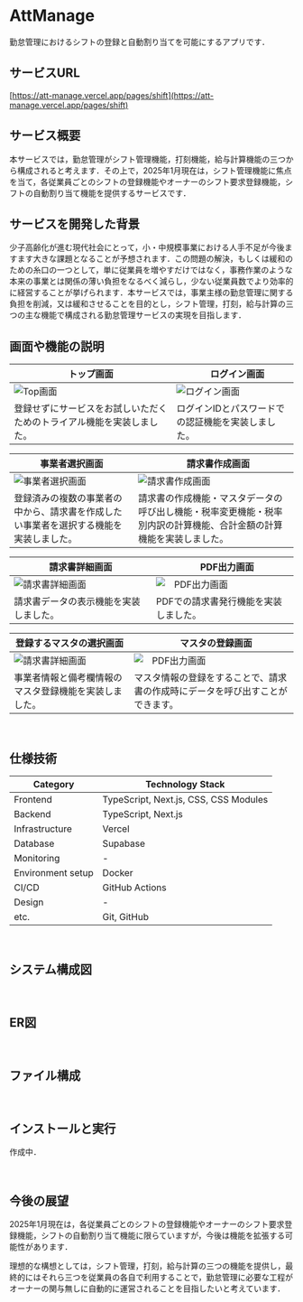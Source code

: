 # AttManage
勤怠管理におけるシフトの登録と自動割り当てを可能にするアプリです．
<br />

## サービスURL
[https://att-manage.vercel.app/pages/shift](https://att-manage.vercel.app/pages/shift)
<br />

## サービス概要
本サービスでは，勤怠管理がシフト管理機能，打刻機能，給与計算機能の三つから構成されると考えます．その上で，2025年1月現在は，シフト管理機能に焦点を当て，各従業員ごとのシフトの登録機能やオーナーのシフト要求登録機能，シフトの自動割り当て機能を提供するサービスです．
<br />

## サービスを開発した背景
少子高齢化が進む現代社会にとって，小・中規模事業における人手不足が今後ますます大きな課題となることが予想されます．この問題の解決，もしくは緩和のための糸口の一つとして，単に従業員を増やすだけではなく，事務作業のような本来の事業とは関係の薄い負担をなるべく減らし，少ない従業員数でより効率的に経営することが挙げられます．本サービスでは，事業主様の勤怠管理に関する負担を削減，又は緩和させることを目的とし，シフト管理，打刻，給与計算の三つの主な機能で構成される勤怠管理サービスの実現を目指します．
<br />

## 画面や機能の説明
| トップ画面 |　ログイン画面 |
| ---- | ---- |
| ![Top画面](/docs/img/app-view/welcome_1.1.png) | ![ログイン画面](/docs/img/app-view/login_1.1.png) |
| 登録せずにサービスをお試しいただくためのトライアル機能を実装しました。 | ログインIDとパスワードでの認証機能を実装しました。 |

| 事業者選択画面 |　請求書作成画面 |
| ---- | ---- |
| ![事業者選択画面](/docs/img/app-view/select-business_1.1.png) | ![請求書作成画面](/docs/img/app-view/create-invoice_1.1.png) |
| 登録済みの複数の事業者の中から、請求書を作成したい事業者を選択する機能を実装しました。 | 請求書の作成機能・マスタデータの呼び出し機能・税率変更機能・税率別内訳の計算機能、合計金額の計算機能を実装しました。 |

| 請求書詳細画面 |　PDF出力画面 |
| ---- | ---- |
| ![請求書詳細画面](/docs/img/app-view/invoice-detail_1.1.png) | ![　PDF出力画面](/docs/img/app-view/print-invoice_1.1.png) |
| 請求書データの表示機能を実装しました。 | PDFでの請求書発行機能を実装しました。 |

| 登録するマスタの選択画面 |　マスタの登録画面 |
| ---- | ---- |
| ![請求書詳細画面](/docs/img/app-view/select-master_1.1.png) | ![　PDF出力画面](/docs/img/app-view/master-register-form_1.1.png) |
| 事業者情報と備考欄情報のマスタ登録機能を実装しました。 | マスタ情報の登録をすることで、請求書の作成時にデータを呼び出すことができます。 |
<br />


## 仕様技術
| Category          | Technology Stack                                     |
| ----------------- | --------------------------------------------------   |
| Frontend          | TypeScript, Next.js, CSS, CSS Modules                     |
| Backend           | TypeScript, Next.js                           |
| Infrastructure    | Vercel                          |
| Database          | Supabase                                           |
| Monitoring        | -                                |
| Environment setup | Docker                                               |
| CI/CD             | GitHub Actions                                       |
| Design            | -                                         |
| etc.              | Git, GitHub |

<br />

## システム構成図

<br />

## ER図

<br />

## ファイル構成



<br />

## インストールと実行

作成中．

<br />


## 今後の展望

2025年1月現在は，各従業員ごとのシフトの登録機能やオーナーのシフト要求登録機能，シフトの自動割り当て機能に限らていますが，今後は機能を拡張する可能性があります．

理想的な構想としては，シフト管理，打刻，給与計算の三つの機能を提供し，最終的にはそれら三つを従業員の各自で利用することで，勤怠管理に必要な工程がオーナーの関与無しに自動的に運営されることを目指したいと考えています．

<br />
